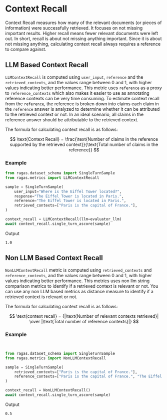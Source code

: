 # Context Recall

Context Recall measures how many of the relevant documents (or pieces of information) were successfully retrieved. It focuses on not missing important results. Higher recall means fewer relevant documents were left out.
In short, recall is about not missing anything important. Since it is about not missing anything, calculating context recall always requires a reference to compare against.



## LLM Based Context Recall

`LLMContextRecall` is computed using `user_input`, `reference` and the  `retrieved_contexts`, and the values range between 0 and 1, with higher values indicating better performance. This metric uses `reference` as a proxy to `reference_contexts` which also makes it easier to use as annotating reference contexts can be very time consuming. To estimate context recall from the `reference`, the reference is broken down into claims each claim in the `reference` answer is analyzed to determine whether it can be attributed to the retrieved context or not. In an ideal scenario, all claims in the reference answer should be attributable to the retrieved context.


The formula for calculating context recall is as follows:

$$
\text{Context Recall} = \frac{\text{Number of claims in the reference supported by the retrieved context}}{\text{Total number of claims in the reference}}
$$

### Example
    
```python
from ragas.dataset_schema import SingleTurnSample
from ragas.metrics import LLMContextRecall

sample = SingleTurnSample(
    user_input="Where is the Eiffel Tower located?",
    response="The Eiffel Tower is located in Paris.",
    reference="The Eiffel Tower is located in Paris.",
    retrieved_contexts=["Paris is the capital of France."], 
)

context_recall = LLMContextRecall(llm=evaluator_llm)
await context_recall.single_turn_ascore(sample)

```
Output
```
1.0
```

## Non LLM Based Context Recall

`NonLLMContextRecall` metric is computed using `retrieved_contexts` and `reference_contexts`, and the values range between 0 and 1, with higher values indicating better performance. This metrics uses non llm string comparison metrics to identify if a retrieved context is relevant or not. You can use any non LLM based metrics as distance measure to identify if a retrieved context is relevant or not.

The formula for calculating context recall is as follows:

$$
\text{context recall} = {|\text{Number of relevant contexts retrieved}| \over |\text{Total number of reference contexts}|}
$$

### Example
    
```python


from ragas.dataset_schema import SingleTurnSample
from ragas.metrics import NonLLMContextRecall

sample = SingleTurnSample(
    retrieved_contexts=["Paris is the capital of France."], 
    reference_contexts=["Paris is the capital of France.", "The Eiffel Tower is one of the most famous landmarks in Paris."]
)

context_recall = NonLLMContextRecall()
await context_recall.single_turn_ascore(sample)


```
Output
```
0.5
```